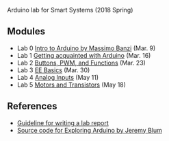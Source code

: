 Arduino lab for Smart Systems (2018 Spring)

## Modules

* Lab 0 [Intro to Arduino by Massimo Banzi](lab0/README.md) (Mar. 9) 
* Lab 1 [Getting acquainted with Arduino](lab1/README.md) (Mar. 16)
* Lab 2 [Buttons, PWM, and Functions](lab2/README.md) (Mar. 23)
* Lab 3 [EE Basics](lab3/README.md) (Mar. 30)
* Lab 4 [Analog Inputs](lab4/README.md) (May 11)
* Lab 5 [Motors and Transistors](lab5/README.md) (May 18)

## References 
* [Guideline for writing a lab report](http://www.writing.utoronto.ca/advice/specific-types-of-writing/lab-report)
* [Source code for Exploring Arduino by Jeremy Blum](https://github.com/sciguy14/Exploring-Arduino)

